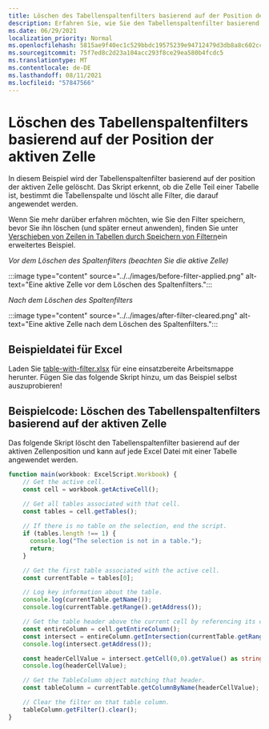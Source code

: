 ```yaml
---
title: Löschen des Tabellenspaltenfilters basierend auf der Position der aktiven Zelle
description: Erfahren Sie, wie Sie den Tabellenspaltenfilter basierend auf der aktiven Zellenposition löschen.
ms.date: 06/29/2021
localization_priority: Normal
ms.openlocfilehash: 5815ae9f40ec1c529bbdc19575239e94712479d3db8a8c602cc33a270538811c
ms.sourcegitcommit: 75f7ed8c2d23a104acc293f8ce29ea580b4fcdc5
ms.translationtype: MT
ms.contentlocale: de-DE
ms.lasthandoff: 08/11/2021
ms.locfileid: "57847566"
---
```

# <a name="clear-table-column-filter-based-on-active-cell-location"></a>Löschen des Tabellenspaltenfilters basierend auf der Position der aktiven Zelle

In diesem Beispiel wird der Tabellenspaltenfilter basierend auf der position der aktiven Zelle gelöscht. Das Skript erkennt, ob die Zelle Teil einer Tabelle ist, bestimmt die Tabellenspalte und löscht alle Filter, die darauf angewendet werden.

Wenn Sie mehr darüber erfahren möchten, wie Sie den Filter speichern, bevor Sie ihn löschen (und später erneut anwenden), finden Sie unter [Verschieben von Zeilen in Tabellen durch Speichern von Filtern](move-rows-across-tables.md)ein erweitertes Beispiel.

_Vor dem Löschen des Spaltenfilters (beachten Sie die aktive Zelle)_

:::image type="content" source="../../images/before-filter-applied.png" alt-text="Eine aktive Zelle vor dem Löschen des Spaltenfilters.":::

_Nach dem Löschen des Spaltenfilters_

:::image type="content" source="../../images/after-filter-cleared.png" alt-text="Eine aktive Zelle nach dem Löschen des Spaltenfilters.":::

## <a name="sample-excel-file"></a>Beispieldatei für Excel

Laden Sie <a href="table-with-filter.xlsx">table-with-filter.xlsx</a> für eine einsatzbereite Arbeitsmappe herunter. Fügen Sie das folgende Skript hinzu, um das Beispiel selbst auszuprobieren!

## <a name="sample-code-clear-table-column-filter-based-on-active-cell"></a>Beispielcode: Löschen des Tabellenspaltenfilters basierend auf der aktiven Zelle

Das folgende Skript löscht den Tabellenspaltenfilter basierend auf der aktiven Zellenposition und kann auf jede Excel Datei mit einer Tabelle angewendet werden.

```TypeScript
function main(workbook: ExcelScript.Workbook) {
    // Get the active cell.
    const cell = workbook.getActiveCell();

    // Get all tables associated with that cell.
    const tables = cell.getTables();
    
    // If there is no table on the selection, end the script.
    if (tables.length !== 1) {
      console.log("The selection is not in a table.");
      return;
    }

    // Get the first table associated with the active cell.
    const currentTable = tables[0];

    // Log key information about the table.
    console.log(currentTable.getName());
    console.log(currentTable.getRange().getAddress());

    // Get the table header above the current cell by referencing its column.
    const entireColumn = cell.getEntireColumn();
    const intersect = entireColumn.getIntersection(currentTable.getRange());
    console.log(intersect.getAddress());

    const headerCellValue = intersect.getCell(0,0).getValue() as string;
    console.log(headerCellValue);

    // Get the TableColumn object matching that header.
    const tableColumn = currentTable.getColumnByName(headerCellValue);

    // Clear the filter on that table column.
    tableColumn.getFilter().clear();
}
```
